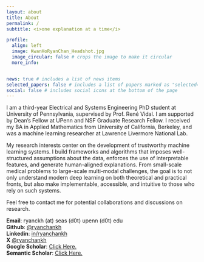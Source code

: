 ```yaml
---
layout: about
title: About
permalink: /
subtitle: <i>one explanation at a time</i>

profile:
  align: left
  image: KwanHoRyanChan_Headshot.jpg
  image_circular: false # crops the image to make it circular
  more_info:


news: true # includes a list of news items
selected_papers: false # includes a list of papers marked as "selected={true}"
social: false # includes social icons at the bottom of the page
---
```


I am a third-year Electrical and Systems Engineering PhD student at University of Pennsylvania, supervised by Prof. René Vidal. I am supported by Dean’s Fellow at UPenn and NSF Graduate Research Fellow. I received my BA in Applied Mathematics from University of California, Berkeley, and was a machine learning researcher at Lawrence Livermore National Lab. 

My research interests center on the development of trustworthy machine learning systems. I build frameworks and algorithms that imposes well-structured assumptions about the data, enforces the use of interpretable features, and generate human-aligned explanations. From small-scale medical problems to large-scale multi-modal challenges, the goal is to not only understand modern deep learning on both theoretical and practical fronts, but also make implementable, accessible, and intuitive to those who rely on such systems. 

Feel free to contact me for potential collaborations and discussions on research. 

**Email**: ryanckh (at) seas (d0t) upenn (d0t) edu<br>
**Github**: <a href="https://www.github.com/ryanchankh">@ryanchankh</a> <br>
**Linkedin**: <a href="https://www.linkedin.com/in/ryanchankh">in/ryanchankh</a> <br>
**X** <a href="https://twitter.com/ryanchankh">@ryanchankh</a> <br>
**Google Scholar**: <a href="https://scholar.google.com/citations?user=DBXWBqcAAAAJ&hl=en">Click Here.</a><br>
**Semantic Scholar**: <a href="https://www.semanticscholar.org/author/Kwan-Ho-Ryan-Chan/1664623023"> Click Here. </a>